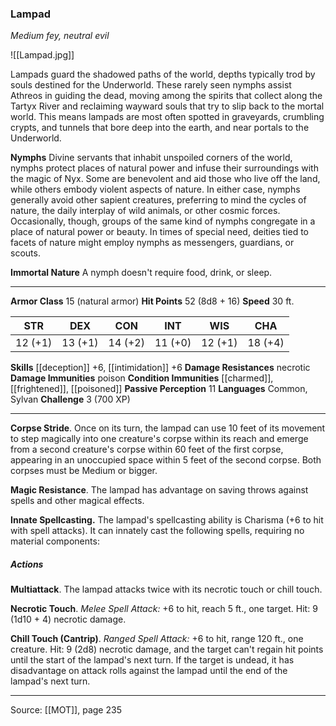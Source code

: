 ### Lampad
_Medium fey, neutral evil_

![[Lampad.jpg]]

Lampads guard the shadowed paths of the world, depths typically trod by souls destined for the Underworld. These rarely seen nymphs assist Athreos in guiding the dead, moving among the spirits that collect along the Tartyx River and reclaiming wayward souls that try to slip back to the mortal world. This means lampads are most often spotted in graveyards, crumbling crypts, and tunnels that bore deep into the earth, and near portals to the Underworld.

**Nymphs** Divine servants that inhabit unspoiled corners of the world, nymphs protect places of natural power and infuse their surroundings with the magic of Nyx. Some are benevolent and aid those who live off the land, while others embody violent aspects of nature. In either case, nymphs generally avoid other sapient creatures, preferring to mind the cycles of nature, the daily interplay of wild animals, or other cosmic forces. Occasionally, though, groups of the same kind of nymphs congregate in a place of natural power or beauty. In times of special need, deities tied to facets of nature might employ nymphs as messengers, guardians, or scouts.

**Immortal Nature** A nymph doesn't require food, drink, or sleep.







---

**Armor Class** 15 (natural armor)
**Hit Points** 52 (8d8 + 16)
**Speed** 30 ft.

| STR     | DEX     | CON     | INT     | WIS     | CHA     |
|---------|---------|---------|---------|---------|---------|
| 12 (+1) | 13 (+1) | 14 (+2) | 11 (+0) | 12 (+1) | 18 (+4) |

**Skills** [[deception]] +6, [[intimidation]] +6
**Damage Resistances** necrotic
**Damage Immunities** poison
**Condition Immunities** [[charmed]], [[frightened]], [[poisoned]]
**Passive Perception** 11
**Languages** Common, Sylvan
**Challenge** 3 (700 XP)

---

**Corpse Stride**. Once on its turn, the lampad can use 10 feet of its movement to step magically into one creature's corpse within its reach and emerge from a second creature's corpse within 60 feet of the first corpse, appearing in an unoccupied space within 5 feet of the second corpse. Both corpses must be Medium or bigger.

**Magic Resistance**. The lampad has advantage on saving throws against spells and other magical effects.

**Innate Spellcasting.** The lampad's spellcasting ability is Charisma (+6 to hit with spell attacks). It can innately cast the following spells, requiring no material components:

##### Actions
**Multiattack**. The lampad attacks twice with its necrotic touch or chill touch.

**Necrotic Touch**. _Melee Spell Attack:_ +6 to hit, reach 5 ft., one target. Hit: 9 (1d10 + 4) necrotic damage.

**Chill Touch (Cantrip)**. _Ranged Spell Attack:_ +6 to hit, range 120 ft., one creature. Hit: 9 (2d8) necrotic damage, and the target can't regain hit points until the start of the lampad's next turn. If the target is undead, it has disadvantage on attack rolls against the lampad until the end of the lampad's next turn.


---

Source: [[MOT]], page 235